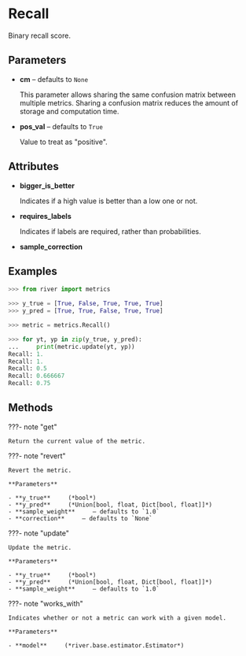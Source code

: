 # Recall

Binary recall score.



## Parameters

- **cm** – defaults to `None`

    This parameter allows sharing the same confusion matrix between multiple metrics. Sharing a confusion matrix reduces the amount of storage and computation time.

- **pos_val** – defaults to `True`

    Value to treat as "positive".


## Attributes

- **bigger_is_better**

    Indicates if a high value is better than a low one or not.

- **requires_labels**

    Indicates if labels are required, rather than probabilities.

- **sample_correction**


## Examples

```python
>>> from river import metrics

>>> y_true = [True, False, True, True, True]
>>> y_pred = [True, True, False, True, True]

>>> metric = metrics.Recall()

>>> for yt, yp in zip(y_true, y_pred):
...     print(metric.update(yt, yp))
Recall: 1.
Recall: 1.
Recall: 0.5
Recall: 0.666667
Recall: 0.75
```

## Methods

???- note "get"

    Return the current value of the metric.

    
???- note "revert"

    Revert the metric.

    **Parameters**

    - **y_true**     (*bool*)    
    - **y_pred**     (*Union[bool, float, Dict[bool, float]]*)    
    - **sample_weight**     – defaults to `1.0`    
    - **correction**     – defaults to `None`    
    
???- note "update"

    Update the metric.

    **Parameters**

    - **y_true**     (*bool*)    
    - **y_pred**     (*Union[bool, float, Dict[bool, float]]*)    
    - **sample_weight**     – defaults to `1.0`    
    
???- note "works_with"

    Indicates whether or not a metric can work with a given model.

    **Parameters**

    - **model**     (*river.base.estimator.Estimator*)    
    
